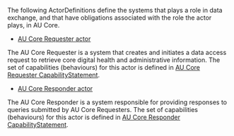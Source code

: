 The following ActorDefinitions define the systems that plays a role in data exchange, and that have obligations associated with the role the actor plays, in AU Core.

- [AU Core Requester actor](ActorDefinition-au-core-actor-requester.html)

The AU Core Requester is a system that creates and initiates a data access request to retrieve core digital health and administrative information. The set of capabilities (behaviours) for this actor is defined in [AU Core Requester CapabilityStatement](CapabilityStatement-au-core-requester.html).

- [AU Core Responder actor](ActorDefinition-au-core-actor-responder.html)

The AU Core Responder is a system responsible for providing responses to queries submitted by AU Core Requesters. The set of capabilities (behaviours) for this actor is defined in [AU Core Responder CapabilityStatement](CapabilityStatement-au-core-responder.html).